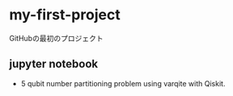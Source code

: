 # my-first-project
GitHubの最初のプロジェクト

## jupyter notebook
- 5 qubit number partitioning problem using varqite with Qiskit.
